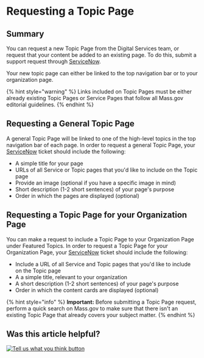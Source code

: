 # Requesting a Topic Page

## Summary

You can request a new Topic Page from the Digital Services team, or request that your content be added to an existing page.  To do this, submit a support request through [ServiceNow](https://www.mass.gov/servicenow). 

Your new topic page can either be linked to the top navigation bar or to your organization page.

{% hint style="warning" %}
Links included on Topic Pages must be either already existing Topic Pages or Service Pages that follow all Mass.gov editorial guidelines. 
{% endhint %}

## Requesting a General Topic Page 

A general Topic Page will be linked to one of the high-level topics in the top navigation bar of each page. In order to request a general Topic Page, your [ServiceNow](https://www.mass.gov/servicenow) ticket should include the following:

* A simple title for your page
* URLs of all Service or Topic pages that you'd like to include on the Topic page 
* Provide an image \(optional if you have a specific image in mind\)
* Short description \(1-2 short sentences\) of your page's purpose
* Order in which the pages are displayed \(optional\)

## Requesting a Topic Page for your Organization Page

You can make a request to include a Topic Page to your Organization Page under Featured Topics. In order to request a Topic Page for your Organization Page, your [ServiceNow](https://www.mass.gov/servicenow) ticket should include the following:

* Include a URL of all Service and Topic pages that you'd like to include on the Topic page 
* A a simple title, relevant to your organization
* A short description \(1-2 short sentences\) of your page's purpose
* Order in which the content cards are displayed \(optional\)

{% hint style="info" %}
**Important:** Before submitting a Topic Page request, perform a quick search on Mass.gov to make sure that there isn't an existing Topic Page that already covers your subject matter.
{% endhint %}

## Was this article helpful?

[![Tell us what you think button](https://blobscdn.gitbook.com/v0/b/gitbook-28427.appspot.com/o/assets%2F-LJ04qJGAHkvdE13BfdG%2F-LSz77NBAwnSNpMPT3df%2F-LSz7xSmyKXltd4avaCt%2FKB%20survey%20button%20POC%202.png?alt=media&token=8d071cab-8b95-48a3-a332-13e3fc8d9f96)](https://massgov.formstack.com/forms/mass_gov_knowledge_base_feedback?article=requesting-a-topic-page)

